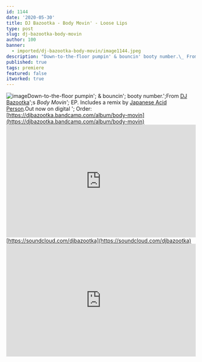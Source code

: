 ```yaml
---
id: 1144
date: '2020-05-30'
title: DJ Bazootka - Body Movin' - Loose Lips
type: post
slug: dj-bazootka-body-movin
author: 100
banner:
  - imported/dj-bazootka-body-movin/image1144.jpeg
description: "Down-to-the-floor pumpin' & bouncin' booty number.\_ From DJ Bazootka's Body Movin' EP. Includes a remix by Japanese Acid Person. Out now on digital – Order: https://djbazootka.bandcamp.com/album/body-movin https://soundcloud.com/djbazootka [...]Read More..."
published: true
tags: premiere
featured: false
itworked: true
---
```

![image](../imported/dj-bazootka-body-movin/image1144.jpeg)Down-to-the-floor pumpin'; & bouncin'; booty number.';From [DJ Bazootka](https://djbazootka.bandcamp.com/)';s _Body Movin';_ EP. Includes a remix by [Japanese Acid Person](https://japaneseacidperson.bandcamp.com/).Out now on digital '; Order: [](https://djbazootka.bandcamp.com/album/body-movin)[https://djbazootka.bandcamp.com/album/body-movin](https://djbazootka.bandcamp.com/album/body-movin)<iframe width='100%' height='300' scrolling='no' frameborder='no' allow='autoplay' src='https://w.soundcloud.com/player/?url=https%3A//api.soundcloud.com/tracks/831206194&color=%23ff5500&auto_play=false&hide_related=true&show_comments=true&show_user=true&show_reposts=false&show_teaser=false'></iframe>[](https://soundcloud.com/djbazootka)[https://soundcloud.com/djbazootka](https://soundcloud.com/djbazootka)<iframe width='100%' height='300' scrolling='no' frameborder='no' allow='autoplay' src='https://www.youtube.com/embed/p-oVmagASUo'></iframe>